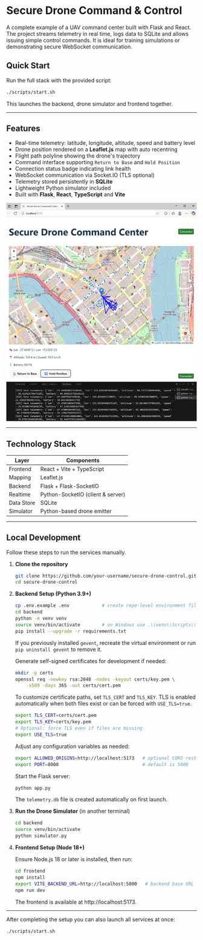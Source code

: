 # Secure Drone Command & Control

A complete example of a UAV command center built with Flask and React. The project streams telemetry in real time, logs data to SQLite and allows issuing simple control commands. It is ideal for training simulations or demonstrating secure WebSocket communication.

## Quick Start

Run the full stack with the provided script:

```bash
./scripts/start.sh
```

This launches the backend, drone simulator and frontend together.

---

## Features

- Real-time telemetry: latitude, longitude, altitude, speed and battery level
- Drone position rendered on a **Leaflet.js** map with auto recentring
- Flight path polyline showing the drone's trajectory
- Command interface supporting `Return to Base` and `Hold Position`
- Connection status badge indicating link health
- WebSocket communication via Socket.IO (TLS optional)
- Telemetry stored persistently in **SQLite**
- Lightweight Python simulator included
- Built with **Flask**, **React**, **TypeScript** and **Vite**

![Interface screenshot](docs/Screenshot1.png)

---

## Technology Stack

| Layer      | Components                          |
|------------|-------------------------------------|
| Frontend   | React + Vite + TypeScript           |
| Mapping    | Leaflet.js                          |
| Backend    | Flask + Flask-SocketIO              |
| Realtime   | Python-SocketIO (client & server)   |
| Data Store | SQLite                              |
| Simulator  | Python-based drone emitter          |

---

## Local Development

Follow these steps to run the services manually.

1. **Clone the repository**

   ```bash
   git clone https://github.com/your-username/secure-drone-control.git
   cd secure-drone-control
   ```

2. **Backend Setup (Python 3.9+)**

   ```bash
   cp .env.example .env            # create repo-level environment file
   cd backend
   python -m venv venv
   source venv/bin/activate        # on Windows use .\\venv\\Scripts\\activate
   pip install --upgrade -r requirements.txt
   ```

   If you previously installed `gevent`, recreate the virtual environment or run `pip uninstall gevent` to remove it.

   Generate self-signed certificates for development if needed:

   ```bash
   mkdir -p certs
   openssl req -newkey rsa:2048 -nodes -keyout certs/key.pem \
       -x509 -days 365 -out certs/cert.pem
   ```

   To customize certificate paths, set `TLS_CERT` and `TLS_KEY`. TLS is enabled automatically when both files exist or can be forced with `USE_TLS=true`.

   ```bash
   export TLS_CERT=certs/cert.pem
   export TLS_KEY=certs/key.pem
   # Optional: force TLS even if files are missing
   export USE_TLS=true
   ```

   Adjust any configuration variables as needed:

   ```bash
   export ALLOWED_ORIGINS=http://localhost:5173   # optional CORS restriction
   export PORT=8000                               # default is 5000
   ```

   Start the Flask server:

   ```bash
   python app.py
   ```

   The `telemetry.db` file is created automatically on first launch.

3. **Run the Drone Simulator** (in another terminal)

   ```bash
   cd backend
   source venv/bin/activate
   python simulator.py
   ```

4. **Frontend Setup (Node 18+)**

   Ensure Node.js 18 or later is installed, then run:

   ```bash
   cd frontend
   npm install
   export VITE_BACKEND_URL=http://localhost:5000   # backend base URL
   npm run dev
   ```

   The frontend is available at http://localhost:5173.

---
After completing the setup you can also launch all services at once:

```bash
./scripts/start.sh
```



